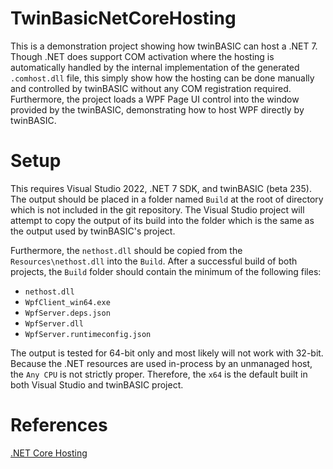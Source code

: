 # TwinBasicNetCoreHosting

This is a demonstration project showing how twinBASIC can host a .NET 7. Though .NET does support COM activation where the hosting is automatically handled by the internal implementation of the generated `.comhost.dll` file, this simply show how the hosting can be done manually and controlled by twinBASIC without any COM registration required. Furthermore, the project loads a WPF Page UI control into the window provided by the twinBASIC, demonstrating how to host WPF directly by twinBASIC.

# Setup

This requires Visual Studio 2022, .NET 7 SDK, and twinBASIC (beta 235). The output should be placed in a folder named `Build` at the root of directory which is not included in the git repository. The Visual Studio project will attempt to copy the output of its build into the folder which is the same as the output used by twinBASIC's project. 

Furthermore, the `nethost.dll` should be copied from the `Resources\nethost.dll` into the `Build`. After a successful build of both projects, the `Build` folder should contain the minimum of the following files:

* `nethost.dll`
* `WpfClient_win64.exe`
* `WpfServer.deps.json`
* `WpfServer.dll`
* `WpfServer.runtimeconfig.json`

The output is tested for 64-bit only and most likely will not work with 32-bit. Because the .NET resources are used in-process by an unmanaged host, the `Any CPU` is not strictly proper. Therefore, the `x64` is the default built in both Visual Studio and twinBASIC project. 

# References

[.NET Core Hosting](https://learn.microsoft.com/en-us/dotnet/core/tutorials/netcore-hosting)
